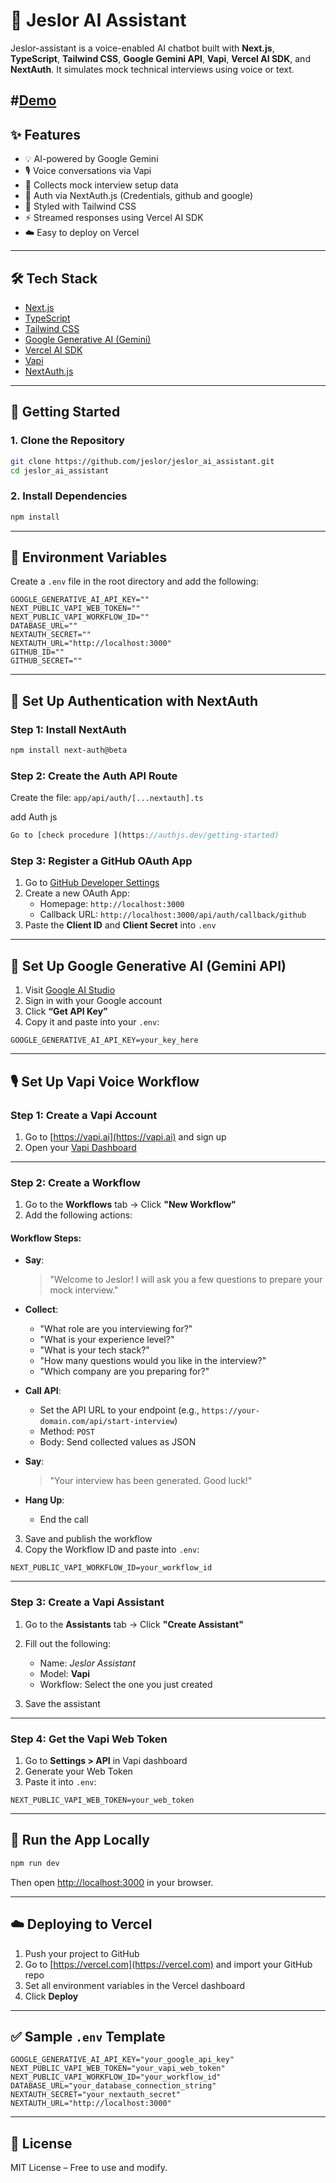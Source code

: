 # 🤖 Jeslor AI Assistant

Jeslor-assistant is a voice-enabled AI chatbot built with **Next.js**, **TypeScript**, **Tailwind CSS**, **Google Gemini API**, **Vapi**, **Vercel AI SDK**, and **NextAuth**. It simulates mock technical interviews using voice or text.

#[Demo](https://www.assistant.jeslor.com) 
---

## ✨ Features

- 💡 AI-powered by Google Gemini
- 🎙️ Voice conversations via Vapi
- 🧠 Collects mock interview setup data
- 🔐 Auth via NextAuth.js (Credentials, github and google)
- 🎨 Styled with Tailwind CSS
- ⚡ Streamed responses using Vercel AI SDK
- ☁️ Easy to deploy on Vercel

---

## 🛠️ Tech Stack

- [Next.js](https://nextjs.org/)
- [TypeScript](https://www.typescriptlang.org/)
- [Tailwind CSS](https://tailwindcss.com/)
- [Google Generative AI (Gemini)](https://ai.google.dev/)
- [Vercel AI SDK](https://vercel.com/docs/ai)
- [Vapi](https://vapi.ai/)
- [NextAuth.js](https://next-auth.js.org/)

---

## 🚀 Getting Started

### 1. Clone the Repository

```bash
git clone https://github.com/jeslor/jeslor_ai_assistant.git
cd jeslor_ai_assistant
```

### 2. Install Dependencies

```bash
npm install
```

---

## 📄 Environment Variables

Create a `.env` file in the root directory and add the following:

```env
GOOGLE_GENERATIVE_AI_API_KEY=""
NEXT_PUBLIC_VAPI_WEB_TOKEN=""
NEXT_PUBLIC_VAPI_WORKFLOW_ID=""
DATABASE_URL=""
NEXTAUTH_SECRET=""
NEXTAUTH_URL="http://localhost:3000"
GITHUB_ID=""
GITHUB_SECRET=""
```

---

## 🔐 Set Up Authentication with NextAuth

### Step 1: Install NextAuth

```bash
npm install next-auth@beta
```

### Step 2: Create the Auth API Route

Create the file: `app/api/auth/[...nextauth].ts`

add Auth js

```ts
Go to [check procedure ](https://authjs.dev/getting-started)
```

### Step 3: Register a GitHub OAuth App

1. Go to [GitHub Developer Settings](https://github.com/settings/developers)
2. Create a new OAuth App:
   - Homepage: `http://localhost:3000`
   - Callback URL: `http://localhost:3000/api/auth/callback/github`
3. Paste the **Client ID** and **Client Secret** into `.env`

---

## 🧠 Set Up Google Generative AI (Gemini API)

1. Visit [Google AI Studio](https://makersuite.google.com/app/apikey)
2. Sign in with your Google account
3. Click **“Get API Key”**
4. Copy it and paste into your `.env`:

```env
GOOGLE_GENERATIVE_AI_API_KEY=your_key_here
```

---

## 🎙️ Set Up Vapi Voice Workflow

### Step 1: Create a Vapi Account

1. Go to [https://vapi.ai](https://vapi.ai) and sign up
2. Open your [Vapi Dashboard](https://app.vapi.ai/dashboard)

---

### Step 2: Create a Workflow

1. Go to the **Workflows** tab → Click **"New Workflow"**
2. Add the following actions:

#### Workflow Steps:

- **Say**:

  > "Welcome to Jeslor! I will ask you a few questions to prepare your mock interview."

- **Collect**:

  - "What role are you interviewing for?"
  - "What is your experience level?"
  - "What is your tech stack?"
  - "How many questions would you like in the interview?"
  - "Which company are you preparing for?"

- **Call API**:

  - Set the API URL to your endpoint (e.g., `https://your-domain.com/api/start-interview`)
  - Method: `POST`
  - Body: Send collected values as JSON

- **Say**:

  > "Your interview has been generated. Good luck!"

- **Hang Up**:
  - End the call

3. Save and publish the workflow
4. Copy the Workflow ID and paste into `.env`:

```env
NEXT_PUBLIC_VAPI_WORKFLOW_ID=your_workflow_id
```

---

### Step 3: Create a Vapi Assistant

1. Go to the **Assistants** tab → Click **"Create Assistant"**
2. Fill out the following:

   - Name: _Jeslor Assistant_
   - Model: **Vapi**
   - Workflow: Select the one you just created

3. Save the assistant

---

### Step 4: Get the Vapi Web Token

1. Go to **Settings > API** in Vapi dashboard
2. Generate your Web Token
3. Paste it into `.env`:

```env
NEXT_PUBLIC_VAPI_WEB_TOKEN=your_web_token
```

---

## 🧪 Run the App Locally

```bash
npm run dev
```

Then open [http://localhost:3000](http://localhost:3000) in your browser.

---

## ☁️ Deploying to Vercel

1. Push your project to GitHub
2. Go to [https://vercel.com](https://vercel.com) and import your GitHub repo
3. Set all environment variables in the Vercel dashboard
4. Click **Deploy**

---

## ✅ Sample `.env` Template

```env
GOOGLE_GENERATIVE_AI_API_KEY="your_google_api_key"
NEXT_PUBLIC_VAPI_WEB_TOKEN="your_vapi_web_token"
NEXT_PUBLIC_VAPI_WORKFLOW_ID="your_workflow_id"
DATABASE_URL="your_database_connection_string"
NEXTAUTH_SECRET="your_nextauth_secret"
NEXTAUTH_URL="http://localhost:3000"
```

---

## 📄 License

MIT License – Free to use and modify.
